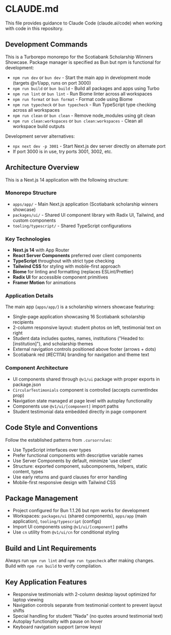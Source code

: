 # CLAUDE.md

This file provides guidance to Claude Code (claude.ai/code) when working with code in this repository.

## Development Commands

This is a Turborepo monorepo for the Scotiabank Scholarship Winners Showcase. Package manager is specified as Bun but npm is functional for development:

- `npm run dev` or `bun dev` - Start the main app in development mode (targets @v1/app, runs on port 3000)
- `npm run build` or `bun build` - Build all packages and apps using Turbo
- `npm run lint` or `bun lint` - Run Biome linter across all workspaces
- `npm run format` or `bun format` - Format code using Biome
- `npm run typecheck` or `bun typecheck` - Run TypeScript type checking across all workspaces
- `npm run clean` or `bun clean` - Remove node_modules using git clean
- `npm run clean:workspaces` or `bun clean:workspaces` - Clean all workspace build outputs

Development server alternatives:
- `npx next dev -p 3001` - Start Next.js dev server directly on alternate port
- If port 3000 is in use, try ports 3001, 3002, etc.

## Architecture Overview

This is a Next.js 14 application with the following structure:

### Monorepo Structure
- `apps/app/` - Main Next.js application (Scotiabank scholarship winners showcase)
- `packages/ui/` - Shared UI component library with Radix UI, Tailwind, and custom components
- `tooling/typescript/` - Shared TypeScript configurations

### Key Technologies
- **Next.js 14** with App Router
- **React Server Components** preferred over client components
- **TypeScript** throughout with strict type checking
- **Tailwind CSS** for styling with mobile-first approach
- **Biome** for linting and formatting (replaces ESLint/Prettier)
- **Radix UI** for accessible component primitives
- **Framer Motion** for animations

### Application Details
The main app (`apps/app/`) is a scholarship winners showcase featuring:
- Single-page application showcasing 16 Scotiabank scholarship recipients
- 2-column responsive layout: student photos on left, testimonial text on right
- Student data includes quotes, names, institutions ("Headed to: [institution]"), and scholarship themes
- External navigation controls positioned above footer (arrows + dots)
- Scotiabank red (#EC111A) branding for navigation and theme text

### Component Architecture
- UI components shared through `@v1/ui` package with proper exports in package.json
- `CircularTestimonials` component is controlled (accepts currentIndex prop)
- Navigation state managed at page level with autoplay functionality
- Components use `@v1/ui/[component]` import paths
- Student testimonial data embedded directly in page component

## Code Style and Conventions

Follow the established patterns from `.cursorrules`:
- Use TypeScript interfaces over types
- Prefer functional components with descriptive variable names
- Use Server Components by default, minimize 'use client'
- Structure: exported component, subcomponents, helpers, static content, types
- Use early returns and guard clauses for error handling
- Mobile-first responsive design with Tailwind CSS

## Package Management
- Project configured for Bun 1.1.26 but npm works for development
- Workspaces: `packages/ui` (shared components), `apps/app` (main application), `tooling/typescript` (configs)
- Import UI components using `@v1/ui/[component]` paths
- Use `cn` utility from `@v1/ui/cn` for conditional styling

## Build and Lint Requirements
Always run `npm run lint` and `npm run typecheck` after making changes. Build with `npm run build` to verify compilation.

## Key Application Features
- Responsive testimonials with 2-column desktop layout optimized for laptop viewing
- Navigation controls separate from testimonial content to prevent layout shifts
- Special handling for student "Nada" (no quotes around testimonial text)
- Autoplay functionality with pause on hover
- Keyboard navigation support (arrow keys)